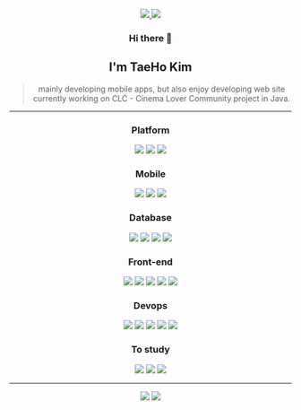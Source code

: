 <div align="center">
<p>
    <a href="https://enterprise09.github.io/">
        <img src="https://img.shields.io/badge/-TechLog-black?logo=Github&logoColor=white" />
    </a>
    <a href="https://www.instagram.com/k_teaho0909/">
        <img src="https://img.shields.io/badge/-Instagram-E4405F?logo=Instagram&logoColor=white" />
    </a>
</p>

### Hi there 👋<br />

## I'm TaeHo Kim <br />

> mainly developing mobile apps, but also enjoy developing web site <br />
> currently working on CLC - Cinema Lover Community project in Java.<br />

---

<!-- <p>
    <img src="https://img.shields.io/badge/-HTML-E44F26?logo=Html5&logoColor=white" />
    <img src="https://img.shields.io/badge/-CSS-33A9DC?logo=CSS3&logoColor=white" />
    <img src="https://img.shields.io/badge/-Javascript-F0DA50?logo=Javascript&logoColor=323230" />
    <img src="https://img.shields.io/badge/-TypeScript-007ACC?logo=Typescript&logoColor=white" />
    <img src="https://img.shields.io/badge/-React.js-2A2C2E?logo=React&logoColor=61DAFB" /><br/>
    <img src="https://img.shields.io/badge/-Android-brightgreen?logo=Android&logoColor=white" />
    <img src="https://img.shields.io/badge/-IOS-black?logo=IOS&logoColor=white" />
    <img src="https://img.shields.io/badge/-Java-00758F?logo=Java&logoColor=white" />
    <img src="https://img.shields.io/badge/-ReactNative-2A2C2E?logo=React&logoColor=61DAFB" />
    <img src="https://img.shields.io/badge/-Flutter-00C7FA?logo=Flutter&logoColor=white" /><br/>
    <img src="https://img.shields.io/badge/-MySQL-4479A1?logo=MySQL&logoColor=white" />
    <img src="https://img.shields.io/badge/-SQLite-003B57?logo=SQLite&logoColor=white" />
    <img src="https://img.shields.io/badge/-Firebase-white?logo=Firebase&logoColor=FFCA28" />
    <img src="https://img.shields.io/badge/-Oracle-F80000?logo=Oracle&logoColor=white" /><br/>
    <img src="https://img.shields.io/badge/-Spring-6DB43D?logo=Spring&logoColor=white" />
    <img src="https://img.shields.io/badge/-.NET-67217A?logo=.NET&logoColor=white" />
    <img src="https://img.shields.io/badge/-Node.js-83CD29?logo=Node.js&logoColor=white" />
</p> -->

### Platform

<p>
<img src="https://img.shields.io/badge/-Windows10-00A9E8?logo=Windows&logoColor=white" />
<img src="https://img.shields.io/badge/-Android-brightgreen?logo=Android&logoColor=white" />
<img src="https://img.shields.io/badge/-IOS-black?logo=IOS&logoColor=white" />
</p>

### Mobile

<p>
<img src="https://img.shields.io/badge/-Java-00758F?logo=Java&logoColor=white" />
<img src="https://img.shields.io/badge/-Flutter-00C7FA?logo=Flutter&logoColor=white" />
<img src="https://img.shields.io/badge/-ReactNative-2A2C2E?logo=React&logoColor=61DAFB" />
</p>

### Database

<p>
<img src="https://img.shields.io/badge/-MySQL-4479A1?logo=MySQL&logoColor=white" />
<img src="https://img.shields.io/badge/-SQLite-003B57?logo=SQLite&logoColor=white" />
<img src="https://img.shields.io/badge/-Oracle-F80000?logo=Oracle&logoColor=white" />
<img src="https://img.shields.io/badge/-Firebase-white?logo=Firebase&logoColor=FFCA28" />
</p>

### Front-end

<p>
<img src="https://img.shields.io/badge/-HTML-E44F26?logo=Html5&logoColor=white" />
<img src="https://img.shields.io/badge/-CSS-33A9DC?logo=CSS3&logoColor=white" />
<img src="https://img.shields.io/badge/-Javascript-F0DA50?logo=Javascript&logoColor=323230" />
<img src="https://img.shields.io/badge/-TypeScript-007ACC?logo=Typescript&logoColor=white" />
<img src="https://img.shields.io/badge/-React.js-2A2C2E?logo=React&logoColor=61DAFB" />

### Devops

<p>
<img src="https://img.shields.io/badge/-VSCode-007ACC?logo=VisualStudioCode&logoColor=white" />
<img src="https://img.shields.io/badge/-Visual Studio-5C2D91?logo=VisualStudio&logoColor=white" />
<img src="https://img.shields.io/badge/-Android Studio-3DDC84?logo=AndroidStudio&logoColor=white" />
<img src="https://img.shields.io/badge/-Expo-000020?logo=Expo&logoColor=white" />
<!-- <img src="https://img.shields.io/badge/-VMWare-2F3035?logo=VMWare&logoColor=FEC810" />
<img src="https://img.shields.io/badge/-CodeSandbox-black?logo=CodeSandbox&logoColor=white" /> -->
<img src="https://img.shields.io/badge/-Eclipse-2C2255?logo=EclipseIDE&logoColor=white" />
</p>
</p>

<!-- ### Back-end

<p>
<img src="https://img.shields.io/badge/-Spring-6DB43D?logo=Spring&logoColor=white" />
<img src="https://img.shields.io/badge/-.NET-67217A?logo=.NET&logoColor=white" />
<img src="https://img.shields.io/badge/-Node.js-83CD29?logo=Node.js&logoColor=white" />
<img src="https://img.shields.io/badge/-Python-3776AB?logo=Python&logoColor=white" />
</p> -->

### To study

<p>
<img src="https://img.shields.io/badge/-Spring-6DB43D?logo=Spring&logoColor=white" />
<img src="https://img.shields.io/badge/-.NET-67217A?logo=.NET&logoColor=white" />
<img src="https://img.shields.io/badge/-Node.js-83CD29?logo=Node.js&logoColor=white" />
<!-- <img src="https://img.shields.io/badge/-Python-3776AB?logo=Python&logoColor=white" /> -->
</p>

<!-- ### Game

<p>
<img src="https://img.shields.io/badge/-Unity-black?logo=Unity&logoColor=white" />
</p> -->

<!--
### OS

<p>
<img src="https://img.shields.io/badge/-MacOS-black?logo=macOS&logoColor=white" />
<img src="https://img.shields.io/badge/-Kali Linux-2C86CD?logo=Kali Linux&logoColor=white" />
</p>
-->

---

<img src="https://github-readme-stats.vercel.app/api?username=Enterprise09&show_icons=true&hide=prs,contribs" />
<img src="https://github-readme-stats.vercel.app/api/top-langs/?username=Enterprise09" />

<!-- [![Top Langs](https://github-readme-stats.vercel.app/api/top-langs/?username=Enterprise09&layout=compact)](https://github.com/anuraghazra/github-readme-stats) -->

<!--
### Hi there 👋
**Enterprise09/Enterprise09** is a ✨ _special_ ✨ repository because its `README.md` (this file) appears on your GitHub profile.

Here are some ideas to get you started:

- 🔭 I’m currently working on ...
- 🌱 I’m currently learning ...
- 👯 I’m looking to collaborate on ...
- 🤔 I’m looking for help with ...
- 💬 Ask me about ...
- 📫 How to reach me: ...
- 😄 Pronouns: ...
- ⚡ Fun fact: ...
-->
</div>
